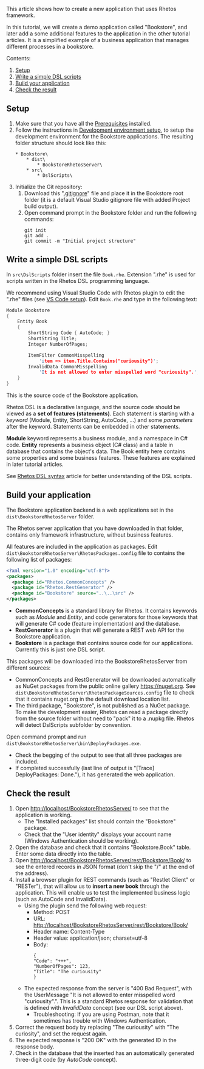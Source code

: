 This article shows how to create a new application that uses Rhetos framework.

In this tutorial, we will create a demo application called "Bookstore",
and later add a some additional features to the application in the other tutorial articles.
It is a simplified example of a business application that manages different processes in a bookstore.

Contents:

1. [Setup](#setup)
2. [Write a simple DSL scripts](#write-a-simple-dsl-scripts)
3. [Build your application](#build-your-application)
4. [Check the result](#check-the-result)

## Setup

1. Make sure that you have all the [Prerequisites](Prerequisites) installed.
2. Follow the instructions in [Development environment setup](Development-environment-setup), to setup the development environment for the Bookstore applications. 
The resulting folder structure should look like this:
    ```
    * Bookstore\
        * dist\
            * BookstoreRhetosServer\
        * src\
            * DslScripts\
    ```
3. Initialize the Git repository:
   1. Download this "[.gitignore](https://raw.githubusercontent.com/Rhetos/Bookstore/master/.gitignore)" file and place it in the Bookstore root folder (it is a default Visual Studio gitignore file with added Project build output).
   2. Open command prompt in the Bookstore folder and run the following commands:
      ```
      git init
      git add .
      git commit -m "Initial project structure"
      ```

## Write a simple DSL scripts

In `src\DslScripts` folder insert the file `Book.rhe`. Extension ".rhe" is used for scripts written in the Rhetos DSL programming language.

We recommend using Visual Studio Code with Rhetos plugin to edit the ".rhe" files (see [VS Code setup](https://github.com/Rhetos/Rhetos/wiki/Prerequisites#configure-your-text-editor-for-dsl-scripts-rhe)). Edit `Book.rhe` and type in the following text:

```C
Module Bookstore
{
    Entity Book
    {
        ShortString Code { AutoCode; }
        ShortString Title;
        Integer NumberOfPages;

        ItemFilter CommonMisspelling
            'item => item.Title.Contains("curiousity")';
        InvalidData CommonMisspelling
            'It is not allowed to enter misspelled word "curiousity".';
    }
}
```

This is the source code of the Bookstore application.

Rhetos DSL is a declarative language, and the source code should be viewed as a **set of features (statements)**.
Each statement is starting with a *keyword* (Module, Entity, ShortString, AutoCode, ...) and some *parameters* after the keyword. Statements can be embedded in other statements.

**Module** keyword represents a business module, and a namespace in C# code. **Entity** represents a business object (C# class) and a table in database that contains the object's data. The Book entity here contains some properties and some business features. These features are explained in later tutorial articles.

See [Rhetos DSL syntax](Rhetos-DSL-syntax) article for better understanding of the DSL scripts.

## Build your application

The Bookstore application backend is a web applications set in the `dist\BookstoreRhetosServer` folder.

The Rhetos server application that you have downloaded in that folder, contains only framework infrastructure, without business features.

All features are included in the application as packages. Edit `dist\BookstoreRhetosServer\RhetosPackages.config` file to contains the following list of packages:

```XML
<?xml version="1.0" encoding="utf-8"?>
<packages>
  <package id="Rhetos.CommonConcepts" />
  <package id="Rhetos.RestGenerator" />
  <package id="Bookstore" source="..\..\src" />
</packages>
```

* **CommonConcepts** is a standard library for Rhetos. It contains keywords such as *Module* and *Entity*, and code generators for those keywords that will generate C# code (feature implementation) and the database.
* **RestGenerator** is a plugin that will generate a REST web API for the Bookstore application.
* **Bookstore** is a package that contains source code for our applications. Currently this is just one DSL script.

This packages will be downloaded into the BookstoreRhetosServer from different sources:

* CommonConcepts and RestGenerator will be downloaded automatically as NuGet packages from the public online gallery <https://nuget.org>. See `dist\BookstoreRhetosServer\RhetosPackageSources.config` file to check that it contains nuget.org in the default download location list.
* The third package, "Bookstore", is not published as a NuGet package. To make the development easier, Rhetos can read a package directly from the source folder without need to "pack" it to a .nupkg file. Rhetos will detect DslScripts subfolder by convention.

Open command prompt and run `dist\BookstoreRhetosServer\bin\DeployPackages.exe`.

* Check the begging of the output to see that all three packages are included.
* If completed successfully (last line of output is "[Trace] DeployPackages: Done."), it has generated the web application.

## Check the result

1. Open <http://localhost/BookstoreRhetosServer/> to see that the application is working.
    * The "Installed packages" list should contain the "Bookstore" package.
    * Check that the "User identity" displays your account name (Windows Authentication should be working).
2. Open the database and check that it contains "Bookstore.Book" table. Enter some data directly into the table.
3. Open <http://localhost/BookstoreRhetosServer/rest/Bookstore/Book/> to see the entered records in JSON format (don't skip the "/" at the end of the address).
4. Install a browser plugin for REST commands (such as "Restlet Client" or "RESTer"), that will allow us to **insert a new book** through the application. This will enable us to test the implemented business logic (such as AutoCode and InvalidData).
    * Using the plugin send the following web request:
      * Method: POST
      * URL: <http://localhost/BookstoreRhetosServer/rest/Bookstore/Book/>
      * Header name: Content-Type
      * Header value: application/json; charset=utf-8
      * Body:
        ```
        {
        "Code": "+++",
        "NumberOfPages": 123,
        "Title": "The curiousity"
        }
        ```
    * The expected response from the server is "400 Bad Request", with the UserMessage "It is not allowed to enter misspelled word "curiousity".". This is a standard Rhetos response for validation that is defined with *InvalidData* concept (see our DSL script above).
      * Troubleshooting: If you are using Postman, note that it sometimes has trouble with Windows Authentication.
5. Correct the request body by replacing "The curiousity" with "The curiosity", and set the request again.
6. The expected response is "200 OK" with the generated ID in the response body.
7. Check in the database that the inserted has an automatically generated three-digit code (by *AutoCode* concept).
